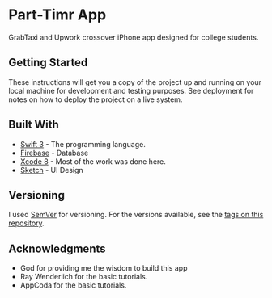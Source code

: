# Part-Timr App

GrabTaxi and Upwork crossover iPhone app designed for college students.  

## Getting Started

These instructions will get you a copy of the project up and running on your local machine for development and testing purposes. See deployment for notes on how to deploy the project on a live system.


## Built With
* [Swift 3](https://developer.apple.com/swift/) - The programming language.
* [Firebase](http://firebase.google.com/) - Database 
* [Xcode 8](https://developer.apple.com/xcode/) - Most of the work was done here.
* [Sketch](https://www.sketchapp.com/) - UI Design


## Versioning

I used [SemVer](http://semver.org/) for versioning. For the versions available, see the [tags on this repository](https://github.com/MikeCorpus/Part-Timr_Employer/tags). 


## Acknowledgments

* God for providing me the wisdom to build this app
* Ray Wenderlich for the basic tutorials.
* AppCoda for the basic tutorials.

